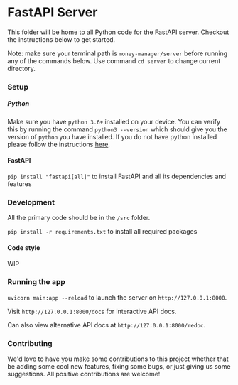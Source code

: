 # FastAPI Server

This folder will be home to all Python code for the FastAPI server.
Checkout the instructions below to get started.

Note: make sure your terminal path is `money-manager/server` before running any of the commands below. Use command
`cd server` to change current directory.

### Setup

##### Python
Make sure you have `python 3.6+` installed on your device. You can verify this by running the command `python3 --version`
which should give you the version of `python` you have installed. If you do not have python installed please follow the
instructions [here](https://www.python.org/downloads/).

#### FastAPI

`pip install "fastapi[all]"` to install FastAPI and all its dependencies and features

### Development

All the primary code should be in the `/src` folder.

`pip install -r requirements.txt` to install all required packages

#### Code style
WIP

### Running the app

`uvicorn main:app --reload` to launch the server on `http://127.0.0.1:8000`.

Visit `http://127.0.0.1:8000/docs` for interactive API docs.

Can also view alternative API docs at `http://127.0.0.1:8000/redoc`.

### Contributing

We'd love to have you make some contributions to this project whether that be adding some cool new features, fixing
some bugs, or just giving us some suggestions. All positive contributions are welcome!